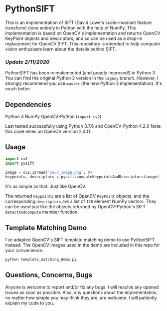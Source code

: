 # PythonSIFT

This is an implementation of SIFT (David Lowe's scale-invariant feature transform) done entirely in Python with the help of NumPy. This implementation is based on OpenCV's implementation and returns OpenCV KeyPoint objects and descriptors, and so can be used as a drop-in replacement for OpenCV SIFT. This repository is intended to help computer vision enthusiasts learn about the details behind SIFT.

### *Update 2/11/2020*

PythonSIFT has been reimplemented (and greatly improved!) in Python 3. You can find the original Python 2 version in the `legacy` branch. However, I strongly recommend you use `master` (the new Python 3 implementation). It's much better.

## Dependencies

Python 3
NumPy
OpenCV-Python (`import cv2`)

Last tested successfully using Python 3.7.6 and OpenCV-Python 4.2.0
Note: this code relies on OpenCV version 2.4.11.

## Usage

```python
import cv2
import pysift

image = cv2.imread('your_image.png', 0)
keypoints, descriptors = pysift.computeKeypointsAndDescriptors(image)
```

It's as simple as that. Just like OpenCV.

The returned `keypoints` are a list of OpenCV `KeyPoint` objects, and the corresponding `descriptors` are a list of `128` element NumPy vectors. They can be used just like the objects returned by OpenCV-Python's SIFT `detectAndCompute` member function.

## Template Matching Demo

I've adapted OpenCV's SIFT template matching demo to use PythonSIFT instead. The OpenCV images used in the demo are included in this repo for your convenience.
```python
python template_matching_demo.py
```

## Questions, Concerns, Bugs

Anyone is welcome to report and/or fix any bugs. I will resolve any opened issues as soon as possible. Also, any questions about the implementation, no matter how simple you may think they are, are welcome. I will patiently explain my code to you.
